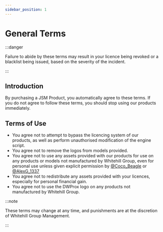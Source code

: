 ```yaml
---
sidebar_position: 1
---
```


# General Terms

:::danger

Failure to abide by these terms may result in your licence being revoked or a blacklist being issued, based on the severity of the incident.

:::


## Introduction

By purchasing a JSM Product, you automatically agree to these terms. If you do not agree to follow these terms, you should stop using our products immediately.

## Terms of Use
- You agree not to attempt to bypass the licencing system of our products, as well as perform unauthorised modification of the engine script.
- You agree not to remove the logos from models provided.
- You agree not to use any assets provided with our products for use on any products or models not manufactured by Whitehill Group, even for personal use unless given explicit permission by [@Coco_Beagle](https://discord.com/users/519596116359249925) or [@AlexG_1337](https://discord.com/users/280442052590698496)
- You agree not to redistribute any assets provided with your licences, especially for personal financial gain. 
- You agree not to use the DWProx logo on any products not manufactured by Whitehill Group.

:::note

These terms may change at any time, and punishments are at the discretion of Whitehill Group Management.

:::
